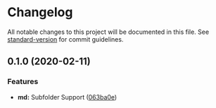 # Changelog

All notable changes to this project will be documented in this file. See [standard-version](https://github.com/conventional-changelog/standard-version) for commit guidelines.

## 0.1.0 (2020-02-11)


### Features

* **md:** Subfolder Support ([063ba0e](https://github.com/andi1984/back2roots/commit/063ba0ec7cf55755c5523893a87e612d81e85464))
